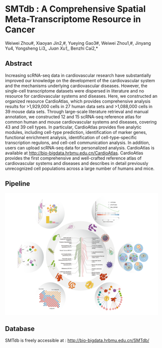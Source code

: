 # SMTdb : A Comprehensive Spatial Meta-Transcriptome Resource in Cancer
Weiwei Zhou#, Xiaoyan Jin2,#, Yueying Gao3#, Weiwei Zhou1,#, Jinyang Yu4, Yongsheng Li3,*, Juan Xu1,*, Benzhi Cai2,*

## Abstract
Increasing scRNA-seq data in cardiovascular research have substantially improved our knowledge on the development of the cardiovascular system and the mechanisms underlying cardiovascular diseases. However, the single-cell transcriptome datasets were dispersed in literature and no resource for cardiovascular systems and diseases. Here, we constructed an organized resource CardioAtlas, which provides comprehensive analysis results for >1,929,000 cells in 27 human data sets and >1,088,000 cells in 39 mouse data sets. Through large-scale literature retrieval and manual annotation, we constructed 12 and 15 scRNA-seq reference atlas for common human and mouse cardiovascular systems and diseases, covering 43 and 39 cell types. In particular, CardioAtlas provides five analytic modules, including cell-type prediction, identification of marker genes, functional enrichment analysis, identification of cell-type-specific transcription regulons, and cell-cell communication analysis. In addition, users can upload scRNA-seq data for personalized analysis. CardioAtlas is available at http://bio-bigdata.hrbmu.edu.cn/CardioAtlas. CardioAtlas provides the first comprehensive and well-crafted reference atlas of cardiovascular systems and diseases and describes in detail previously unrecognized cell populations across a large number of humans and mice.

## Pipeline
![](https://github.com/ComputationalEpigeneticsLab/SMTdb/blob/main/image/home.png)

## Database
SMTdb is freely accessible at : http://bio-bigdata.hrbmu.edu.cn/SMTdb/
